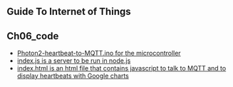 ## Guide To Internet of Things
## Ch06_code

+ [Photon2-heartbeat-to-MQTT.ino for the microcontroller](./Photon2-heartbeat-to-MQTT.ino)
+ [index.js is a server to be run in node.js](./Ch06_Photon2_publish-to-mqtt/Chapter6_Part3/index.js)
+ [index.html is an html file that contains javascript to talk to MQTT and to display heartbeats with Google charts](./Ch06_Photon2_publish-to-mqtt/Chapter6_Part3/public/index.html)
